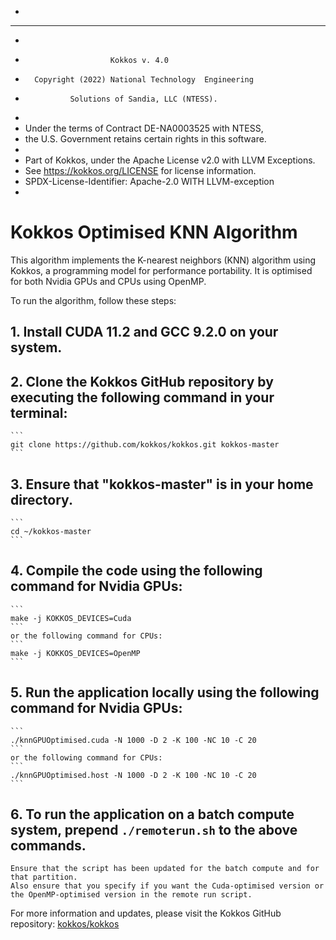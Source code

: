  *
 * ************************************************************************
 *
 *                        Kokkos v. 4.0
 *       Copyright (2022) National Technology  Engineering
 *               Solutions of Sandia, LLC (NTESS).
 *
 * Under the terms of Contract DE-NA0003525 with NTESS,
 * the U.S. Government retains certain rights in this software.
 *
 * Part of Kokkos, under the Apache License v2.0 with LLVM Exceptions.
 * See https://kokkos.org/LICENSE for license information.
 * SPDX-License-Identifier: Apache-2.0 WITH LLVM-exception
 *
 

 # Kokkos Optimised KNN Algorithm
 
 This algorithm implements the K-nearest neighbors (KNN) algorithm using Kokkos, a programming model for performance portability. 
 It is optimised for both Nvidia GPUs and CPUs using OpenMP.
 
 To run the algorithm, follow these steps:
 
 ## 1. Install CUDA 11.2 and GCC 9.2.0 on your system.
 
 ## 2. Clone the Kokkos GitHub repository by executing the following command in your terminal:
    ```
    git clone https://github.com/kokkos/kokkos.git kokkos-master
    ```
 
 ## 3. Ensure that "kokkos-master" is in your home directory.
    ```
    cd ~/kokkos-master
    ```
 
 ## 4. Compile the code using the following command for Nvidia GPUs:
    ```
    make -j KOKKOS_DEVICES=Cuda
    ```
    or the following command for CPUs:
    ```
    make -j KOKKOS_DEVICES=OpenMP
    ```
 
 ## 5. Run the application locally using the following command for Nvidia GPUs:
    ```
    ./knnGPUOptimised.cuda -N 1000 -D 2 -K 100 -NC 10 -C 20
    ```
    or the following command for CPUs:
    ```
    ./knnGPUOptimised.host -N 1000 -D 2 -K 100 -NC 10 -C 20
    ```
 
 ## 6. To run the application on a batch compute system, prepend `./remoterun.sh` to the above commands.
    Ensure that the script has been updated for the batch compute and for that partition.
    Also ensure that you specify if you want the Cuda-optimised version or the OpenMP-optimised version in the remote run script.
 
 For more information and updates, please visit the Kokkos GitHub repository: [kokkos/kokkos](https://github.com/kokkos/kokkos)

